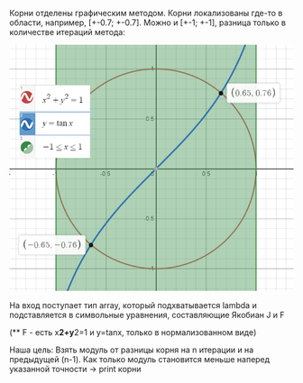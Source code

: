 Корни отделены графическим методом. Корни локализованы где-то в области, например, [+-0.7; +-0.7]. 
Можно и [+-1; +-1], разница только в количестве итераций метода:

![график](https://github.com/masl3noki/ComputationalMath/blob/main/1%20sem/Task%201/T.1/figure1.png)

На вход поступает тип array, который подхватывается lambda и подставляется в символьные уравнения, составляющие Якобиан J и F

(** F - есть x**2+y**2=1 и y=tanx, только в нормализованном виде)

Наша цель: Взять модуль от разницы корня на n итерации и на предыдущей (n-1). Как только модуль становится меньше наперед указанной точности -> print корни
